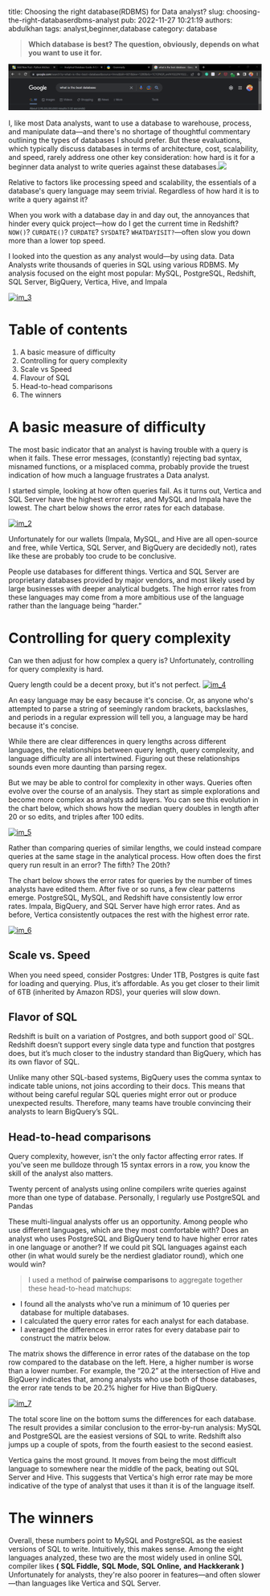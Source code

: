 title: Choosing the right database(RDBMS) for Data analyst?
slug: choosing-the-right-databaserdbms-analyst
pub: 2022-11-27 10:21:19
authors: abdulkhan
tags: analyst,beginner,database
category: database


> 
> **Which database is best? The question, obviously, depends on what you want to use it for.**
> 

[![](https://raw.githubusercontent.com/Abdullium/Data_Analysis/main/Screenshot%202022-11-27%20134023.png)](https://raw.githubusercontent.com/Abdullium/Data_Analysis/main/Screenshot%202022-11-27%20134023.png)



I, like most Data analysts, want to use a database to warehouse, process, and manipulate data—and there's no shortage of thoughtful commentary outlining the types of databases I should prefer. But these evaluations, which typically discuss databases in terms of architecture, cost, scalability, and speed, rarely address one other key consideration: how hard is it for a beginner data analyst to write queries against these databases.![](https://raw.githubusercontent.com/Vertica/Vertica-Python/master/examples/vertica_error_rates.png)

Relative to factors like processing speed and scalability, the essentials of a database's query language may seem trivial. Regardless of how hard it is to write a query against it?

When you work with a database day in and day out, the annoyances that hinder every quick project—how do I get the current time in Redshift? `NOW()`? `CURDATE()`? `CURDATE`? `SYSDATE`? `WHATDAYISIT?`—often slow you down more than a lower top speed.

I looked into the question as any analyst would—by using data. Data Analysts write thousands of queries in SQL using various RDBMS. My analysis focused on the eight most popular: MySQL, PostgreSQL, Redshift, SQL Server, BigQuery, Vertica, Hive, and Impala



[![im_3](https://images.ctfassets.net/fi0zmnwlsnja/110MlzPLetri6azOQ0AyhU/2c4f2845e52736f0cb8ce80b9eacb239/best-database-chart-4.png?w=1740&h=724&q=50&fm=webp "im_3")](https://images.ctfassets.net/fi0zmnwlsnja/110MlzPLetri6azOQ0AyhU/2c4f2845e52736f0cb8ce80b9eacb239/best-database-chart-4.png?w=1740&h=724&q=50&fm=webp "im_3")

Table of contents
=================


1. A basic measure of difficulty
2. Controlling for query complexity
3. Scale vs Speed
4. Flavour of SQL
5. Head-to-head comparisons
6. The winners


A basic measure of difficulty
=============================



The most basic indicator that an analyst is having trouble with a query is when it fails. These error messages, (constantly) rejecting bad syntax, misnamed functions, or a misplaced comma, probably provide the truest indication of how much a language frustrates a Data analyst.

I started simple, looking at how often queries fail. As it turns out, Vertica and SQL Server have the highest error rates, and MySQL and Impala have the lowest. The chart below shows the error rates for each database.

[![im_2](https://mode.com/blog-assets/images/post-images/best-database-chart-1.png "im_2")](https://mode.com/blog-assets/images/post-images/best-database-chart-1.png "im_2")

Unfortunately for our wallets (Impala, MySQL, and Hive are all open-source and free, while Vertica, SQL Server, and BigQuery are decidedly not), rates like these are probably too crude to be conclusive.

People use databases for different things. Vertica and SQL Server are proprietary databases provided by major vendors, and most likely used by large businesses with deeper analytical budgets. The high error rates from these languages may come from a more ambitious use of the language rather than the language being “harder.”



Controlling for query complexity
================================



Can we then adjust for how complex a query is? Unfortunately, controlling for query complexity is hard.

Query length could be a decent proxy, but it's not perfect.
 [![im_4](https://mode.com/blog-assets/images/post-images/best-database-chart-2.png "im_4")](https://mode.com/blog-assets/images/post-images/best-database-chart-2.png "im_4")



An easy language may be easy because it's concise. Or, as anyone who's attempted to parse a string of seemingly random brackets, backslashes, and periods in a regular expression will tell you, a language may be hard because it's concise.

While there are clear differences in query lengths across different languages, the relationships between query length, query complexity, and language difficulty are all intertwined. Figuring out these relationships sounds even more daunting than parsing regex.

But we may be able to control for complexity in other ways. Queries often evolve over the course of an analysis. They start as simple explorations and become more complex as analysts add layers. You can see this evolution in the chart below, which shows how the median query doubles in length after 20 or so edits, and triples after 100 edits.

[![im_5](https://mode.com/blog-assets/images/post-images/best-database-chart-3.png "im_5")](https://mode.com/blog-assets/images/post-images/best-database-chart-3.png "im_5")

Rather than comparing queries of similar lengths, we could instead compare queries at the same stage in the analytical process. How often does the first query run result in an error? The fifth? The 20th?

The chart below shows the error rates for queries by the number of times analysts have edited them. After five or so runs, a few clear patterns emerge. PostgreSQL, MySQL, and Redshift have consistently low error rates. Impala, BigQuery, and SQL Server have high error rates. And as before, Vertica consistently outpaces the rest with the highest error rate.

[![im_6](https://mode.com/blog-assets/images/post-images/best-database-chart-4.png "im_6")](https://mode.com/blog-assets/images/post-images/best-database-chart-4.png "im_6")

Scale vs. Speed
---------------


When you need speed, consider Postgres: Under 1TB, Postgres is quite fast for loading and querying. Plus, it’s affordable. As you get closer to their limit of 6TB (inherited by Amazon RDS), your queries will slow down.

Flavor of SQL
-------------


Redshift is built on a variation of Postgres, and both support good ol’ SQL. Redshift doesn’t support every single data type and function that postgres does, but it’s much closer to the industry standard than BigQuery, which has its own flavor of SQL.

Unlike many other SQL-based systems, BigQuery uses the comma syntax to indicate table unions, not joins according to their docs. This means that without being careful regular SQL queries might error out or produce unexpected results. Therefore, many teams have trouble convincing their analysts to learn BigQuery’s SQL.

Head-to-head comparisons
------------------------



Query complexity, however, isn't the only factor affecting error rates. If you've seen me bulldoze through 15 syntax errors in a row, you know the skill of the analyst also matters.

Twenty percent of analysts using online compilers write queries against more than one type of database. Personally, I regularly use PostgreSQL and Pandas

These multi-lingual analysts offer us an opportunity. Among people who use different languages, which are they most comfortable with? Does an analyst who uses PostgreSQL and BigQuery tend to have higher error rates in one language or another? If we could pit SQL languages against each other (in what would surely be the nerdiest gladiator round), which one would win?


> 
>  I used a method of **pairwise comparisons** to aggregate together these head-to-head matchups:
> 


* I found all the analysts who've run a minimum of 10 queries per database for multiple databases.
* I calculated the query error rates for each analyst for each database.
* I averaged the differences in error rates for every database pair to construct the matrix below.



The matrix shows the difference in error rates of the database on the top row compared to the database on the left. Here, a higher number is worse than a lower number. For example, the “20.2” at the intersection of Hive and BigQuery indicates that, among analysts who use both of those databases, the error rate tends to be 20.2% higher for Hive than BigQuery.

[![im_7](https://mode.com/blog-assets/images/post-images/best-database-chart-5.png "im_7")](https://mode.com/blog-assets/images/post-images/best-database-chart-5.png "im_7")

The total score line on the bottom sums the differences for each database. The result provides a similar conclusion to the error-by-run analysis: MySQL and PostgreSQL are the easiest versions of SQL to write. Redshift also jumps up a couple of spots, from the fourth easiest to the second easiest.

Vertica gains the most ground. It moves from being the most difficult language to somewhere near the middle of the pack, beating out SQL Server and Hive. This suggests that Vertica's high error rate may be more indicative of the type of analyst that uses it than it is of the language itself.

The winners
===========



Overall, these numbers point to MySQL and PostgreSQL as the easiest versions of SQL to write. Intuitively, this makes sense. Among the eight languages analyzed, these two are the most widely used in online SQL compiler likes **(** **SQL Fiddle,** **SQL Mode,** **SQL Online,** **and** **Hackkerank** **)** Unfortunately for analysts, they're also poorer in features—and often slower—than languages like Vertica and SQL Server.
